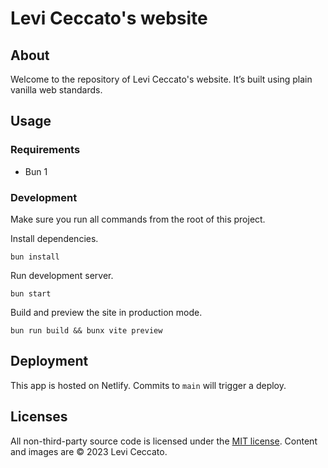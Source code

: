 # Levi Ceccato's website

## About

Welcome to the repository of Levi Ceccato's website. It’s built using plain vanilla web standards.

## Usage

### Requirements

- Bun 1

### Development

Make sure you run all commands from the root of this project.

Install dependencies.

```shell
bun install
```

Run development server.

```shell
bun start
```

Build and preview the site in production mode.

```shell
bun run build && bunx vite preview
```

## Deployment

This app is hosted on Netlify. Commits to `main` will trigger a deploy.

## Licenses

All non-third-party source code is licensed under the [MIT license](http://opensource.org/licenses/mit-license.php). Content and images are © 2023 Levi Ceccato.
